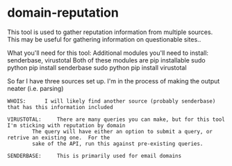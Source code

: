 # domain-reputation
This tool is used to gather reputation information from multiple sources.  This may be useful for gathering information on questionable sites..  

What you'll need for this tool:
Additional modules you'll need to install:  senderbase, virustotal
Both of these modules are pip installable
	sudo python pip install senderbase
	sudo python pip install virustotal


So far I have three sources set up.  I'm in the process of making the output neater (i.e. parsing)

	WHOIS:  	I will likely find another source (probably senderbase) that has this information included
	
	VIRUSTOTAL: 	There are many queries you can make, but for this tool I'm sticking with reputation by domain
			The query will have either an option to submit a query, or retrive an existing one.  For the 
			sake of the API, run this against pre-existing queries.
	
	SENDERBASE: 	This is primarily used for email domains
